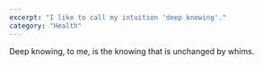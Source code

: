 ```yaml
---
excerpt: "I like to call my intuition 'deep knowing'."
category: "Health"
---
```

Deep knowing, to me, is the knowing that is unchanged by whims.